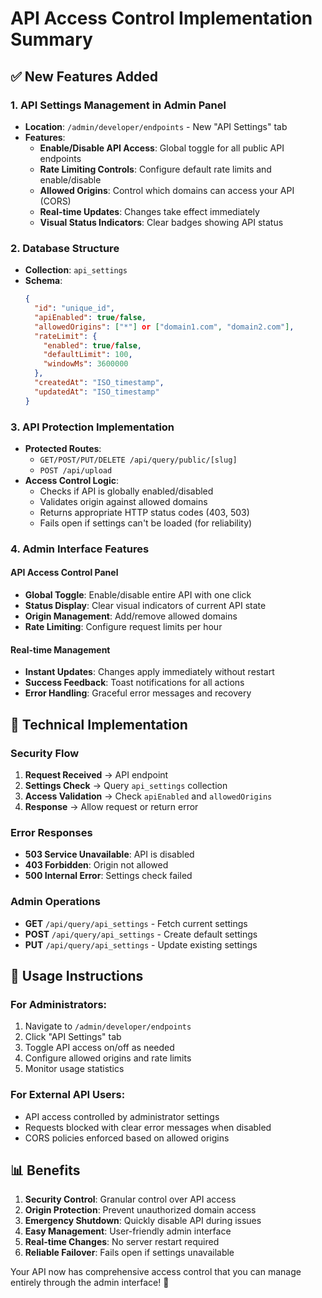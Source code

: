 # API Access Control Implementation Summary

## ✅ **New Features Added**

### 1. **API Settings Management in Admin Panel**
- **Location**: `/admin/developer/endpoints` - New "API Settings" tab
- **Features**:
  - **Enable/Disable API Access**: Global toggle for all public API endpoints
  - **Rate Limiting Controls**: Configure default rate limits and enable/disable
  - **Allowed Origins**: Control which domains can access your API (CORS)
  - **Real-time Updates**: Changes take effect immediately
  - **Visual Status Indicators**: Clear badges showing API status

### 2. **Database Structure**
- **Collection**: `api_settings`
- **Schema**:
  ```json
  {
    "id": "unique_id",
    "apiEnabled": true/false,
    "allowedOrigins": ["*"] or ["domain1.com", "domain2.com"],
    "rateLimit": {
      "enabled": true/false,
      "defaultLimit": 100,
      "windowMs": 3600000
    },
    "createdAt": "ISO_timestamp",
    "updatedAt": "ISO_timestamp"
  }
  ```

### 3. **API Protection Implementation**
- **Protected Routes**:
  - `GET/POST/PUT/DELETE /api/query/public/[slug]`
  - `POST /api/upload`
- **Access Control Logic**:
  - Checks if API is globally enabled/disabled
  - Validates origin against allowed domains
  - Returns appropriate HTTP status codes (403, 503)
  - Fails open if settings can't be loaded (for reliability)

### 4. **Admin Interface Features**

#### **API Access Control Panel**
- **Global Toggle**: Enable/disable entire API with one click
- **Status Display**: Clear visual indicators of current API state
- **Origin Management**: Add/remove allowed domains
- **Rate Limiting**: Configure request limits per hour

#### **Real-time Management**
- **Instant Updates**: Changes apply immediately without restart
- **Success Feedback**: Toast notifications for all actions
- **Error Handling**: Graceful error messages and recovery

## 🔧 **Technical Implementation**

### **Security Flow**
1. **Request Received** → API endpoint
2. **Settings Check** → Query `api_settings` collection
3. **Access Validation** → Check `apiEnabled` and `allowedOrigins`
4. **Response** → Allow request or return error

### **Error Responses**
- **503 Service Unavailable**: API is disabled
- **403 Forbidden**: Origin not allowed
- **500 Internal Error**: Settings check failed

### **Admin Operations**
- **GET** `/api/query/api_settings` - Fetch current settings
- **POST** `/api/query/api_settings` - Create default settings
- **PUT** `/api/query/api_settings` - Update existing settings

## 🚀 **Usage Instructions**

### **For Administrators:**
1. Navigate to `/admin/developer/endpoints`
2. Click "API Settings" tab
3. Toggle API access on/off as needed
4. Configure allowed origins and rate limits
5. Monitor usage statistics

### **For External API Users:**
- API access controlled by administrator settings
- Requests blocked with clear error messages when disabled
- CORS policies enforced based on allowed origins

## 📊 **Benefits**

1. **Security Control**: Granular control over API access
2. **Origin Protection**: Prevent unauthorized domain access
3. **Emergency Shutdown**: Quickly disable API during issues
4. **Easy Management**: User-friendly admin interface
5. **Real-time Changes**: No server restart required
6. **Reliable Failover**: Fails open if settings unavailable

Your API now has comprehensive access control that you can manage entirely through the admin interface! 🎉
